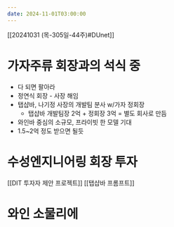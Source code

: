 ```yaml
---
date: 2024-11-01T03:00:00
---
```

[[20241031 (목-305일-44주)#DUnet]]

# 가자주류 회장과의 석식 중
 - 다 되면 팔아라 
 - 정연식 회장 - 사장 해임
 - 탭샵바, 나기정 사장의 개발팀 분사 w/가자 정회장
	 - 탭샵바 개발팀장 2억 + 정회장 3억 = 별도 회사로 만듬
 - 와인바 중심의 소규모, 프라이빗 한 모델 기대
 - 1.5~2억 정도 받으면 될듯
# 수성엔지니어링 회장 투자
[[DIT 투자자 제안 프로젝트]]
[[탭샵바 프롬프트]]

# 와인 소물리에
